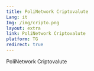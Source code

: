 ```yaml
---
title: PoliNetwork Criptovalute
Lang: it
Img: /img/cripto.png
layout: extra
link: PoliNetwork Criptovalute
platform: TG
redirect: true
---
```

PoliNetwork Criptovalute
